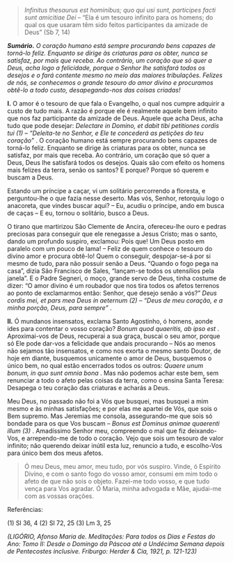 > *Infinitus thesaurus est hominibus; quo qui usi sunt, participes facti sunt amicitiae Dei* – “Ela é um tesouro infinito para os homens; do qual os que usaram têm sido feitos participantes da amizade de Deus” (Sb 7, 14)

***Sumário.** O coração humano está sempre procurando bens capazes de torná-lo feliz. Enquanto se dirige às criaturas para os obter, nunca se satisfaz, por mais que receba. Ao contrário, um coração que só quer a Deus, acha logo a felicidade, porque o Senhor lhe satisfará todos os desejos e o fará contente mesmo no meio das maiores tribulações. Felizes de nós, se conhecemos o grande tesouro do amor divino e procuramos obtê-lo a todo custo, desapegando-nos das coisas criadas!*

**I.** O amor é o tesouro de que fala o Evangelho, o qual nos cumpre adquirir a custo de tudo mais. A razão é porque ele é realmente aquele bem infinito que nos faz participante da amizade de Deus. Aquele que acha Deus, acha tudo que pode desejar: *Delectare in Domino, et dabit tibi petitiones cordis tui (1) – “Deleita-te no Senhor, e Ele te concederá as petições do teu coração”* . O coração humano está sempre procurando bens capazes de torná-lo feliz. Enquanto se dirige às criaturas para os obter, nunca se satisfaz, por mais que receba. Ao contrário, um coração que só quer a Deus, Deus lhe satisfará todos os desejos. Quais são com efeito os homens mais felizes da terra, senão os santos? E porque? Porque só querem e buscam a Deus.

Estando um príncipe a caçar, vi um solitário percorrendo a floresta, e perguntou-lhe o que fazia nesse deserto. Mas vós, Senhor, retorquiu logo o anacoreta, que vindes buscar aqui? – Eu, acudiu o príncipe, ando em busca de caças – E eu, tornou o solitário, busco a Deus.

O tirano que martirizou São Clemente de Ancira, ofereceu-lhe ouro e pedras preciosas para conseguir que ele renegasse a Jesus Cristo; mas o santo, dando um profundo suspiro, exclamou: Pois que! Um Deus posto em paralelo com um pouco de lama! – Feliz de quem conhece o tesouro do divino amor e procura obtê-lo! Quem o conseguir, despojar-se-á por si mesmo de tudo, para não possuir senão a Deus. “Quando o fogo pega na casa”, dizia São Francisco de Sales, “lançam-se todos os utensílios pela janela”. E o Padre Segneri, o moço, grande servo de Deus, tinha costume de dizer: “O amor divino é um roubador que nos tira todos os afetos terrenos ao ponto de exclamarmos então: Senhor, que desejo senão a vós?” *Deus cordis mei, et pars mea Deus in aeternum (2) – “Deus de meu coração, e a minha porção, Deus, para sempre”* .

**II.** Ó mundanos insensatos, exclama Santo Agostinho, ó homens, aonde ides para contentar o vosso coração? *Bonum quod quaeritis, ab ipso est* . Aproximai-vos de Deus, recuperai a sua graça, buscai o seu amor, porque só Ele pode dar-vos a felicidade que andais procurando – Nós ao menos não sejamos tão insensatos, e como nos exorta o mesmo santo Doutor, de hoje em diante, busquemos unicamente o amor de Deus, busquemos o único bem, no qual estão encerrados todos os outros: *Quaere unum bonum, in quo sunt omnia bona* . Mas não podemos achar este bem, sem renunciar a todo o afeto pelas coisas da terra, como o ensina Santa Teresa: Desapega o teu coração das criaturas e acharás a Deus.

Meu Deus, no passado não foi a Vós que busquei, mas busquei a mim mesmo e às minhas satisfações; e por elas me apartei de Vós, que sois o Bem supremo. Mas Jeremias me consola, assegurando-me que sois só bondade para os que Vos buscam – *Bonus est Dominus animae quaerenti illum (3)* . Amadíssimo Senhor meu, compreendo o mal que fiz deixando-Vos, e arrependo-me de todo o coração. Vejo que sois um tesouro de valor infinito; não querendo deixar inútil esta luz, renuncio a tudo, e escolho-Vos para único bem dos meus afetos.

> Ó meu Deus, meu amor, meu tudo, por vós suspiro. Vinde, ó Espírito Divino, e com o santo fogo do vosso amor, consumi em mim todo o afeto de que não sois o objeto. Fazei-me todo vosso, e que tudo vença para Vos agradar. Ó Maria, minha advogada e Mãe, ajudai-me com as vossas orações.

Referências:

\(1\) Sl 36, 4 (2) Sl 72, 25 (3) Lm 3, 25

*(LIGÓRIO, Afonso Maria de. Meditações: Para todos os Dias e Festas do Ano: Tomo II: Desde o Domingo da Páscoa até a Undécima Semana depois de Pentecostes inclusive. Friburgo: Herder & Cia, 1921, p. 121-123)*
